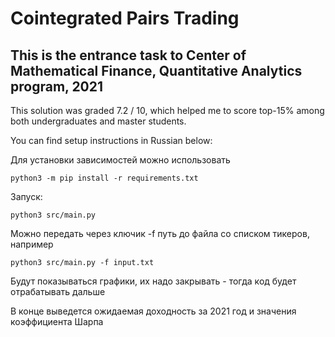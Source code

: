# Cointegrated Pairs Trading

## This is the entrance task to Center of Mathematical Finance, Quantitative Analytics program, 2021

This solution was graded 7.2 / 10, which helped me to score top-15% among both undergraduates and master students.

You can find setup instructions in Russian below:


Для установки зависимостей можно использовать
```
python3 -m pip install -r requirements.txt
```

Запуск:
```
python3 src/main.py
```

Можно передать через ключик -f путь до файла со списком тикеров, например
```
python3 src/main.py -f input.txt
```


Будут показываться графики, их надо закрывать - тогда код будет отрабатывать дальше

В конце выведется ожидаемая доходность за 2021 год и значения коэффициента Шарпа
